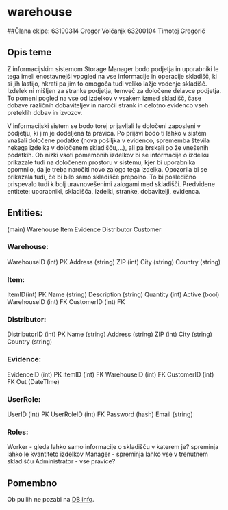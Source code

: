 # warehouse

##Člana ekipe:
63190314 Gregor Volčanjk
63200104 Timotej Gregorič


## Opis teme
Z informacijskim sistemom Storage Manager bodo podjetja in uporabniki le tega imeli enostavnejši vpogled na vse informacije in operacije skladišč, ki si jih lastijo, hkrati pa jim to omogoča tudi veliko lažje vodenje skladišč.
Izdelek ni mišljen za stranke podjetja, temveč za določene delavce podjetja. To pomeni pogled na vse od izdelkov v vsakem izmed skladišč, čase dobave različnih dobaviteljev in naročil strank in celotno evidenco vseh preteklih dobav in izvozov.
 
V informacijski sistem se bodo torej prijavljali le določeni zaposleni v podjetju, ki jim je dodeljena ta pravica. Po prijavi bodo ti lahko v sistem vnašali določene podatke (nova pošiljka v evidenco, sprememba števila nekega izdelka v določenem skladišču,...), ali pa brskali po že vnešenih podatkih.
Ob nizki vsoti pomembnih izdelkov bi se informacije o izdelku prikazale tudi na določenem prostoru v sistemu, kjer bi uporabnika opomnilo, da je treba naročiti novo zalogo tega izdelka. Opozorila bi se prikazala tudi, če bi bilo samo skladišče prepolno. To bi posledično prispevalo tudi k bolj uravnovešenimi zalogami med skladišči.
Predvidene entitete: uporabniki, skladišča, izdelki, stranke, dobavitelji, evidenca.

## Entities:

(main)
Warehouse
Item
Evidence
Distributor
Customer

### Warehouse:
WarehouseID (int) PK
Address (string)
ZIP (int)
City (string)
Country (string)

### Item: 
ItemID(int) PK
Name (string)
Description (string)
Quantity (int)
Active (bool)
WarehouseID (int) FK
CustomerID (int) FK

### Distributor: 
DistributorID (int) PK
Name (string)
Address (string)
ZIP (int)
City (string)
Country (string)

### Evidence:
EvidenceID (int) PK
itemID (int) FK
WarehouseID (int) FK
CustomerID (int) FK
Out (DateTIme)

### UserRole:
UserID (int) PK
UserRoleID (int) FK
Password (hash)
Email (string)

### Roles:
Worker - gleda lahko samo informacije o skladišču v katerem je? spreminja lahko le kvantiteto izdelkov
Manager - spreminja lahko vse v trenutnem skladišču
Administrator - vse pravice?


## Pomembno
Ob pullih ne pozabi na [DB info](https://github.com/GreTimotej/warehouse/blob/62686aee7fdde8f007f60f228761ee8d681aefa1/web/appsettings.json#L10).
